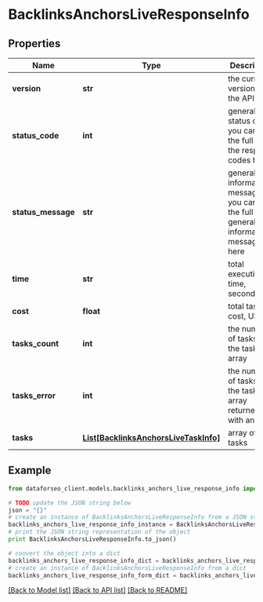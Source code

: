 # BacklinksAnchorsLiveResponseInfo


## Properties

Name | Type | Description | Notes
------------ | ------------- | ------------- | -------------
**version** | **str** | the current version of the API | [optional] 
**status_code** | **int** | general status code you can find the full list of the response codes here | [optional] 
**status_message** | **str** | general informational message you can find the full list of general informational messages here | [optional] 
**time** | **str** | total execution time, seconds | [optional] 
**cost** | **float** | total tasks cost, USD | [optional] 
**tasks_count** | **int** | the number of tasks in the tasks array | [optional] 
**tasks_error** | **int** | the number of tasks in the tasks array returned with an error | [optional] 
**tasks** | [**List[BacklinksAnchorsLiveTaskInfo]**](BacklinksAnchorsLiveTaskInfo.md) | array of tasks | [optional] 

## Example

```python
from dataforseo_client.models.backlinks_anchors_live_response_info import BacklinksAnchorsLiveResponseInfo

# TODO update the JSON string below
json = "{}"
# create an instance of BacklinksAnchorsLiveResponseInfo from a JSON string
backlinks_anchors_live_response_info_instance = BacklinksAnchorsLiveResponseInfo.from_json(json)
# print the JSON string representation of the object
print BacklinksAnchorsLiveResponseInfo.to_json()

# convert the object into a dict
backlinks_anchors_live_response_info_dict = backlinks_anchors_live_response_info_instance.to_dict()
# create an instance of BacklinksAnchorsLiveResponseInfo from a dict
backlinks_anchors_live_response_info_form_dict = backlinks_anchors_live_response_info.from_dict(backlinks_anchors_live_response_info_dict)
```
[[Back to Model list]](../README.md#documentation-for-models) [[Back to API list]](../README.md#documentation-for-api-endpoints) [[Back to README]](../README.md)


